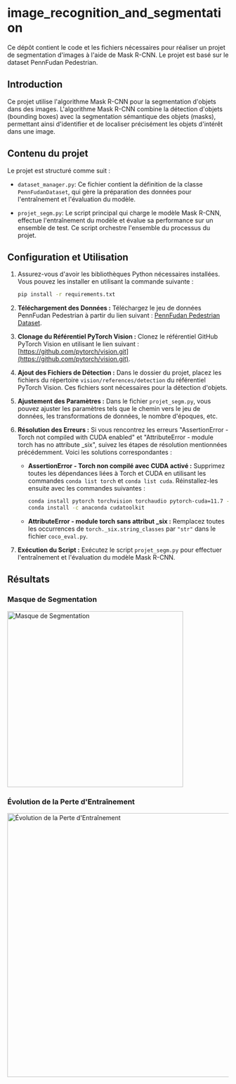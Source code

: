 # image_recognition_and_segmentation

Ce dépôt contient le code et les fichiers nécessaires pour réaliser un projet de segmentation d'images à l'aide de Mask R-CNN. Le projet est basé sur le dataset PennFudan Pedestrian.

## Introduction

Ce projet utilise l'algorithme Mask R-CNN pour la segmentation d'objets dans des images. L'algorithme Mask R-CNN combine la détection d'objets (bounding boxes) avec la segmentation sémantique des objets (masks), permettant ainsi d'identifier et de localiser précisément les objets d'intérêt dans une image.

## Contenu du projet

Le projet est structuré comme suit :

- `dataset_manager.py`: Ce fichier contient la définition de la classe `PennFudanDataset`, qui gère la préparation des données pour l'entraînement et l'évaluation du modèle.

- `projet_segm.py`: Le script principal qui charge le modèle Mask R-CNN, effectue l'entraînement du modèle et évalue sa performance sur un ensemble de test. Ce script orchestre l'ensemble du processus du projet.

## Configuration et Utilisation

1. Assurez-vous d'avoir les bibliothèques Python nécessaires installées. Vous pouvez les installer en utilisant la commande suivante :

   ```bash
   pip install -r requirements.txt
    ```
2. **Téléchargement des Données :** Téléchargez le jeu de données PennFudan Pedestrian à partir du lien suivant : [PennFudan Pedestrian Dataset](https://www.cis.upenn.edu/~jshi/ped_html/PennFudanPed.zip).

3. **Clonage du Référentiel PyTorch Vision :** Clonez le référentiel GitHub PyTorch Vision en utilisant le lien suivant : [https://github.com/pytorch/vision.git](https://github.com/pytorch/vision.git).

4. **Ajout des Fichiers de Détection :** Dans le dossier du projet, placez les fichiers du répertoire `vision/references/detection` du référentiel PyTorch Vision. Ces fichiers sont nécessaires pour la détection d'objets.

5. **Ajustement des Paramètres :** Dans le fichier `projet_segm.py`, vous pouvez ajuster les paramètres tels que le chemin vers le jeu de données, les transformations de données, le nombre d'époques, etc.

6. **Résolution des Erreurs :** Si vous rencontrez les erreurs "AssertionError - Torch not compiled with CUDA enabled" et "AttributeError - module torch has no attribute _six", suivez les étapes de résolution mentionnées précédemment.
  Voici les solutions correspondantes :

   - **AssertionError - Torch non compilé avec CUDA activé :** Supprimez toutes les dépendances liées à Torch et CUDA en utilisant les commandes `conda list torch` et `conda list cuda`. Réinstallez-les ensuite avec les commandes suivantes :
     ```bash
     conda install pytorch torchvision torchaudio pytorch-cuda=11.7 -c pytorch -c nvidia
     conda install -c anaconda cudatoolkit
     ```

   - **AttributeError - module torch sans attribut _six :** Remplacez toutes les occurrences de `torch._six.string_classes` par `"str"` dans le fichier `coco_eval.py`.
   
8. **Exécution du Script :** Exécutez le script `projet_segm.py` pour effectuer l'entraînement et l'évaluation du modèle Mask R-CNN.
   
## Résultats

### Masque de Segmentation

<img src="https://i.imgur.com/SuksJfJ.png" alt="Masque de Segmentation" width="400">

### Évolution de la Perte d'Entraînement

<img src="https://i.imgur.com/E5cetUj.png" alt="Évolution de la Perte d'Entraînement" width="600">



